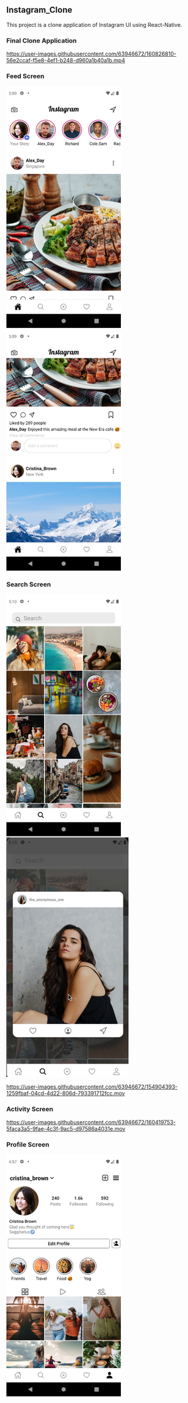 ## Instagram_Clone

This project is a clone application of Instagram UI using React-Native.
### Final Clone Application


https://user-images.githubusercontent.com/63946672/160826810-56e2ccaf-f5e8-4ef1-b248-d960a1b40a1b.mp4





### Feed Screen

<p float="left">
  <img src="Images/Feed1.png" width="300" />
  <img src="Images/Feed2.png" width="300" />
</p>

### Search Screen

<p float="left">
  <img src="/Images/Search1.png" width="300" />
  <img src="/Images/Search2.png" width="320" />

https://user-images.githubusercontent.com/63946672/154904393-1259fbaf-04cd-4d22-806d-793391712fcc.mov

</p>


### Activity Screen


https://user-images.githubusercontent.com/63946672/160419753-5faca3a5-9fae-4c3f-9ac5-d97586a4031e.mov


### Profile Screen

<p float="left">
  <img src="Images/ProfilePage.png" width="300" />
</p>


